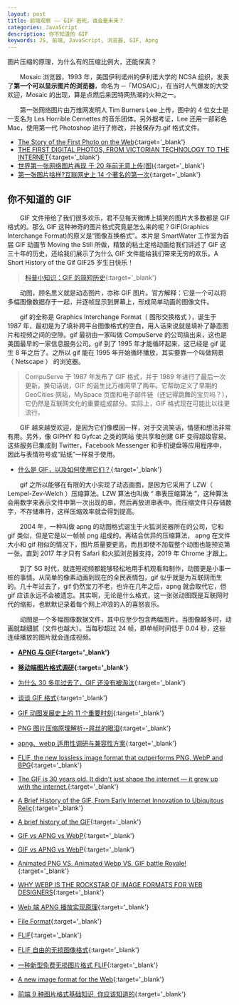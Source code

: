 ```yaml
---
layout: post
title: 前端观察 —— GIF 若死，谁会是未来？
categories: JavaScript
description: 你不知道的 GIF
keywords: JS, 前端, JavaScript, 浏览器, GIF, Apng
---
```


<!--
前端解析、生成Excel
你不知道的 GIF，压缩算法
-->

图片压缩的原理，为什么有的压缩比例大，还能保真？

&emsp;&emsp;Mosaic 浏览器，1993 年，美国伊利诺州的伊利诺大学的 NCSA 组织，发表了**第一个可以显示图片的浏览器**，命名为 ─「MOSAIC」，在当时人气爆发的大受欢迎，Mosaic 的出现，算是点燃后来因特网热潮的火种之一。

&emsp;&emsp;第一张网络图片由万维网发明人 Tim Burners Lee 上传，图中的 4 位女士是一支名为 Les Horrible Cernettes 的音乐团体。另外据考证，Lee 还用一部彩色 Mac，使用第一代 Photoshop 进行了修改，并被保存为.gif 格式文件。

- [The Story of the First Photo on the Web](https://gizmodo.com/the-story-of-the-first-photo-on-the-web-1686067248){:target='\_blank'}
- [THE FIRST DIGITAL PHOTOS, FROM VICTORIAN TECHNOLOGY TO THE INTERNET](https://www.scienceandmediamuseum.org.uk/objects-and-stories/first-digital-photos){:target='\_blank'}
- [世界第一张网络图片再现 于 20 年前无意上传(图)](https://news.hangzhou.com.cn/dqsj/content/2012-07/12/content_4286263.htm){:target='\_blank'}
- [第一张图片啥样?互联网史上 14 个著名的第一次](https://it.sohu.com/20130423/n373695453.shtml){:target='\_blank'}

## 你不知道的 GIF

&emsp;&emsp;GIF 文件带给了我们很多欢乐，君不见每天微博上搞笑的图片大多数都是 GIF 格式的。那么 GIF 这种神奇的图片格式究竟是怎么来的呢？GIF(Graphics Interchange Format)的原义是“图像互换格式”。本片是 SmartWater 工作室为首届 GIF 动画节 Moving the Still 所做，精致的粘土定格动画给我们讲述了 GIF 这三十年的历史，还给我们展示了为什么 GIF 文件能给我们带来无穷的欢乐。A Short History of the Gif GIF25 岁生日快乐！

> [科普小知识：GIF 的简短历史](https://v.qq.com/x/cover/p0164wh13yx/p0164wh13yx.html){:target='\_blank'}

&emsp;&emsp;动图，顾名思义就是动态图片，亦称 GIF 图片。官方解释：它是一个可以将多幅图像数据存于一起，并逐帧显示到屏幕上，形成简单动画的图像文件。

&emsp;&emsp;gif 的全称是 Graphics Interchange Format（ 图形交换格式 ），诞生于 1987 年，最初是为了填补跨平台图像格式的空白，用人话来说就是填补了静态图片和视频之间的空隙。gif 最初由一家叫做 CompuServe 的公司搞出来，这也是美国最早的一家信息服务公司。gif 到了 1995 年才能循环起来，这已经是 gif 诞生 8 年之后了。之所以 gif 能在 1995 年开始循环播放，其实要靠一个叫做网景 （ Netscape ） 的浏览器。

> CompuServe 于 1987 年发布了 GIF 格式，并于 1989 年进行了最后一次更新。换句话说，GIF 的诞生比万维网早了两年。它帮助定义了早期的 GeoCities 网站，MySpace 页面和电子邮件链（还记得跳舞的宝贝吗？），它仍然是互联网文化的重要组成部分。实际上，GIF 格式现在可能比以往更流行。

&emsp;&emsp;GIF 越来越受欢迎，是因为它们像模因一样，对于交流笑话，情感和想法非常有用。另外，像 GIPHY 和 Gyfcat 之类的网站 使共享和创建 GIF 变得超级容易。这些服务已集成到 Twitter，Facebook Messenger 和手机键盘等应用程序中，因此与表情符号或“贴纸”一样易于使用。

- [什么是 GIF，以及如何使用它们？](https://jingyan.baidu.com/article/93f9803fd7d821a0e46f55ca.html){:target='\_blank'}

&emsp;&emsp;gif 之所以能够在有限的大小实现了动态画面，是因为它采用了 LZW（ Lempel-Zev-Welch ）压缩算法。LZW 算法也叫做 “ 串表压缩算法 ”，这种算法会用数字来表示文件中第一次出现的串，然后再放进串表中。而压缩文件只存储数字，不存储串符，这样压缩效率就会得到提高。

&emsp;&emsp;2004 年，一种叫做 apng 的动图格式诞生于火狐浏览器所在的公司，它和 gif 类似，但是它是以一帧帧 png 组成的。再结合优异的压缩算法， apng 在文件大小和 gif 相似的情况下，图片质量要更高，而且即使不加载整个动图也能预览第一张。直到 2017 年才只有 Safari 和火狐浏览器支持，2019 年 Chrome 才跟上。

&emsp;&emsp;到了 5G 时代，就连短视频都能够轻松地用手机观看和制作，动图更是小事一桩的事情。从简单的像素动画到现在的全民表情包，gif 似乎就是为互联网而生的。几十年过去了，gif 仍然宝刀不老，也许在几年之后，apng 就会取代它，但 gif 应该永远不会被遗忘。其实啊，无论是什么格式，这一张张动图既是互联网时代的缩影，也默默记录着每个网上冲浪的人的喜怒哀乐。

&emsp;&emsp;动图是一个多幅图像数据文件，其中应至少包含两幅图片。当图像越多时，动画就越细腻（文件也越大）。当每秒超过 24 帧，即单帧时间低于 0.04 秒，这些连续播放的图片就会连成视频。

- **[APNG 与 GIF](https://lxb.wiki/941edb97/){:target='\_blank'}**

- **[移动端图片格式调研](https://blog.ibireme.com/2015/11/02/mobile_image_benchmark/){:target='\_blank'}**

- [为什么 30 多年过去了，GIF 还没有被淘汰](https://zhuanlan.zhihu.com/p/396618872){:target='\_blank'}
- [谈谈 GIF 格式](https://zhuanlan.zhihu.com/p/22590949){:target='\_blank'}
- [GIF 动图发展史上的 11 个重要时刻](https://zhuanlan.zhihu.com/p/28466822){:target='\_blank'}

- [PNG 图片压缩原理解析--屌丝的眼泪](https://segmentfault.com/a/1190000018557449){:target='\_blank'}
- [apng、webp 适用性调研与兼容性方案](https://lizheguang.github.io/zhaiGuang/2020/10/10/gitwebp/){:target='\_blank'}

- [FLIF, the new lossless image format that outperforms PNG, WebP and BPG](https://cloudinary.com/blog/flif_the_new_lossless_image_format_that_outperforms_png_webp_and_bpg){:target='\_blank'}

- [The GIF is 30 years old. It didn't just shape the internet — it grew up with the internet.](https://www.vox.com/culture/2017/6/15/15802136/gif-turns-30-evolution-internet-history){:target='\_blank'}
- [A Brief History of the GIF, From Early Internet Innovation to Ubiquitous Relic](https://www.smithsonianmag.com/history/brief-history-gif-early-internet-innovation-ubiquitous-relic-180963543/){:target='\_blank'}
- [A brief history of the GIF](https://journals.sagepub.com/doi/pdf/10.1177/1470412914553365){:target='\_blank'}
- [GIF vs APNG vs WebP](https://www.jayxon.com/gif-apng-webp/){:target='\_blank'}

- [GIF vs APNG vs WebP](http://littlesvr.ca/apng/gif_apng_webp.html){:target='\_blank'}
- [Animated PNG VS. Animated Webp VS. GIF battle Royale!](https://corydowdy.com/blog/apng-vs-webp-vs-gif){:target='\_blank'}
- [WHY WEBP IS THE ROCKSTAR OF IMAGE FORMATS FOR WEB DESIGNERS](https://insanelab.com/blog/web-development/webp-web-design-vs-jpeg-gif-png/){:target='\_blank'}

- [Web 端 APNG 播放实现原理](https://www.h5w3.com/47911.html){:target='\_blank'}
- [File Format](https://docs.fileformat.com/){:target='\_blank'}
- [FLIF](http://flif.info/index.html){:target='\_blank'}
- [FLIF 自由的无损图像格式](https://www.oschina.net/p/flif){:target='\_blank'}
- [一种新型免费无损图片格式 FLIF](https://blog.csdn.net/ybhuangfugui/article/details/104528840){:target='\_blank'}
- [A new image format for the Web](https://developers.google.com/speed/webp/){:target='\_blank'}

- [前端 9 种图片格式基础知识, 你应该知道的](https://juejin.cn/post/7000154907156152327){:target='\_blank'}
